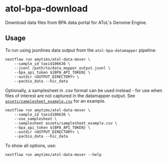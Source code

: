 # atol-bpa-download

Download data files from BPA data portal for AToL's Genome Engine.

## Usage

To run using jsonlines data output from the `atol-bpa-datamapper` pipeline:

```
nextflow run amytims/atol-data-mover \
    --sample_id taxid106636 \
    --jsonl /path/to/data_mapper_output.jsonl \
    --bpa_api_token ${BPA_API_TOKEN} \
    --outdir <OUTPUT_DIRECTORY> \
    --pacbio_data --hic_data
```

Optionally, a samplesheet in .csv format can be used instead - for use when files of interest are not captured in the datamapper output.
See [`assets/samplesheet_example.csv`](assets/samplesheet_example.csv) for an example.

```
nextflow run amytims/atol-data-mover \
    --sample_id taxid106636 \
    --use_samplesheet \
    --samplesheet assets/samplesheet_example.csv \
    --bpa_api_token ${BPA_API_TOKEN} \
    --outdir <OUTPUT_DIRECTORY> \
    --pacbio_data --hic_data
```

To show all options, use:

```
nextflow run amytims/atol-data-mover --help
```
